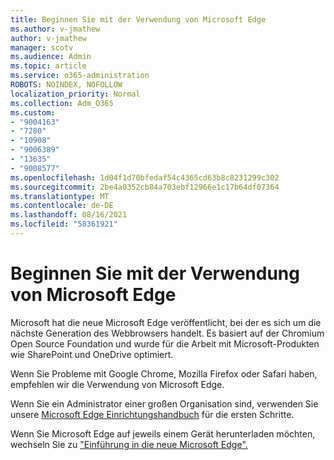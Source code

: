 ```yaml
---
title: Beginnen Sie mit der Verwendung von Microsoft Edge
ms.author: v-jmathew
author: v-jmathew
manager: scotv
ms.audience: Admin
ms.topic: article
ms.service: o365-administration
ROBOTS: NOINDEX, NOFOLLOW
localization_priority: Normal
ms.collection: Adm_O365
ms.custom:
- "9004163"
- "7280"
- "10908"
- "9006389"
- "13635"
- "9008577"
ms.openlocfilehash: 1d04f1d70bfedaf54c4365cd63b8c8231299c302
ms.sourcegitcommit: 2be4a0352cb84a703ebf12966e1c17b64df07364
ms.translationtype: MT
ms.contentlocale: de-DE
ms.lasthandoff: 08/16/2021
ms.locfileid: "58361921"
---
```

# <a name="start-using-microsoft-edge"></a>Beginnen Sie mit der Verwendung von Microsoft Edge

Microsoft hat die neue Microsoft Edge veröffentlicht, bei der es sich um die nächste Generation des Webbrowsers handelt. Es basiert auf der Chromium Open Source Foundation und wurde für die Arbeit mit Microsoft-Produkten wie SharePoint und OneDrive optimiert.

Wenn Sie Probleme mit Google Chrome, Mozilla Firefox oder Safari haben, empfehlen wir die Verwendung von Microsoft Edge.

Wenn Sie ein Administrator einer großen Organisation sind, verwenden Sie unsere [Microsoft Edge Einrichtungshandbuch](https://go.microsoft.com/fwlink/?linkid=2142423) für die ersten Schritte.

Wenn Sie Microsoft Edge auf jeweils einem Gerät herunterladen möchten, wechseln Sie zu ["Einführung in die neue Microsoft Edge".](https://go.microsoft.com/fwlink/?linkid=2141049)
